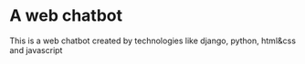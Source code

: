 # A web chatbot
This is a web chatbot created by technologies like django, python, html&css and javascript
